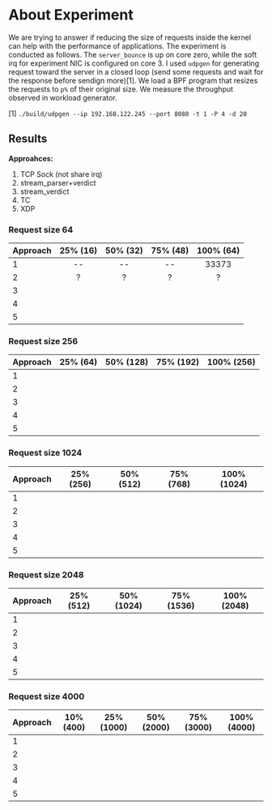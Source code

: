 # About Experiment

We are trying to answer if reducing the size of requests inside the kernel can
help with the performance of applications. The experiment is conducted as
follows.
The `server_bounce` is up on core zero, while the soft irq for experiment NIC
is configured on core 3. I used `udpgen` for generating request toward the
server in a closed loop (send some requests and wait for the response before
sendign more)[1].  We load a BPF program that resizes the requests to `p%` of
their original size. We measure the throughput observed in workload generator.

[1]  `./build/udpgen --ip 192.168.122.245 --port 8080 -t 1 -P 4 -d 20`


## Results

**Approahces:**
1. TCP Sock (not share irq)
2. stream_parser+verdict
3. stream_verdict
4. TC
5. XDP

### Request size 64

| Approach | 25% (16) | 50% (32) | 75% (48) | 100% (64) |
|:---------|:--:|:--:|:--:|:--:|
| 1        | -- | -- | -- | 33373  |
| 2        | ?  | ?  | ?  | ?  |
| 3        |  |  |  |    |
| 4        |    |    |    |    |
| 5        |    |    |    |    |

### Request size 256

| Approach | 25% (64) | 50% (128) | 75% (192) | 100% (256) |
|:---------|:--:|:--:|:--:|:--:|
| 1        |    |    |    |    |
| 2        |    |    |    |    |
| 3        |    |    |    |    |
| 4        |    |    |    |    |
| 5        |    |    |    |    |

### Request size 1024

| Approach | 25% (256) | 50% (512) | 75% (768) | 100% (1024) |
|:---------|:--:|:--:|:--:|:--:|
| 1        |    |    |    |    |
| 2        |    |    |    |    |
| 3        |    |    |    |    |
| 4        |    |    |    |    |
| 5        |    |    |    |    |

### Request size 2048

| Approach | 25% (512) | 50% (1024) | 75% (1536) | 100% (2048) |
|:---------|:--:|:--:|:--:|:--:|
| 1        |    |    |    |    |
| 2        |    |    |    |    |
| 3        |    |    |    |    |
| 4        |    |    |    |    |
| 5        |    |    |    |    |

### Request size 4000

| Approach | 10% (400) | 25% (1000) | 50% (2000) | 75% (3000) | 100% (4000) |
|:---------|:--:|:--:|:--:|:--:|:--:|
| 1        |    |    |    |    |    |
| 2        |    |    |    |    |    |
| 3        |    |    |    |    |    |
| 4        |    |    |    |    |    |
| 5        |    |    |    |    |    |

